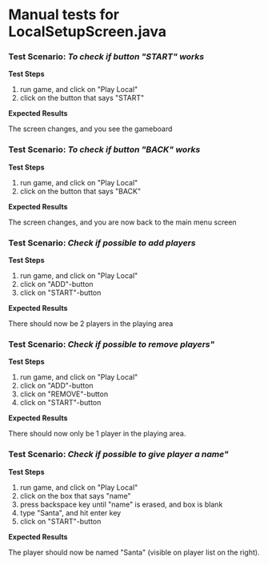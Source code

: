 # **Manual tests for LocalSetupScreen.java**

### **Test Scenario**: _To check if button "START" works_

**Test Steps**

1. run game, and click on "Play Local"
2. click on the button that says "START"

**Expected Results**

The screen changes, and you see the gameboard

### **Test Scenario**: _To check if button "BACK" works_

**Test Steps**

1. run game, and click on "Play Local"
2. click on the button that says "BACK"

**Expected Results**

The screen changes, and you are now back to the main menu screen


### **Test Scenario:** _Check if possible to add players_

**Test Steps**

1. run game, and click on "Play Local"
2. click on "ADD"-button
3. click on "START"-button

**Expected Results**

There should now be 2 players in the playing area

### **Test Scenario:** _Check if possible to remove players"_

**Test Steps**

1. run game, and click on "Play Local"
2. click on "ADD"-button
3. click on "REMOVE"-button   
4. click on "START"-button

**Expected Results**

There should now only be 1 player in the playing area.

### **Test Scenario:** _Check if possible to give player a name"_

**Test Steps**

1. run game, and click on "Play Local"
2. click on the box that says "name"
3. press backspace key until "name" is erased, and box is blank
4. type "Santa", and hit enter key
5. click on "START"-button

**Expected Results**

The player should now be named "Santa" (visible on player list on the right).
